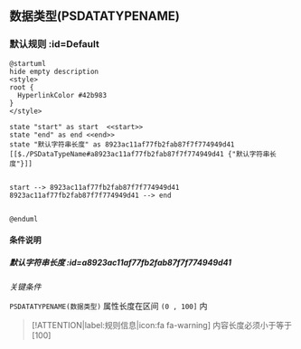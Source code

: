 ## 数据类型(PSDATATYPENAME) <!-- {docsify-ignore-all} -->

   

### 默认规则 :id=Default

```plantuml
@startuml
hide empty description
<style>
root {
  HyperlinkColor #42b983
}
</style>

state "start" as start  <<start>>
state "end" as end <<end>>
state "默认字符串长度" as 8923ac11af77fb2fab87f7f774949d41 [[$./PSDataTypeName#a8923ac11af77fb2fab87f7f774949d41 {"默认字符串长度"}]]


start --> 8923ac11af77fb2fab87f7f774949d41 
8923ac11af77fb2fab87f7f774949d41 --> end 


@enduml
```

#### 条件说明

##### 默认字符串长度 :id=a8923ac11af77fb2fab87f7f774949d41


*关键条件*


`PSDATATYPENAME(数据类型)` 属性长度在区间 `(0 , 100]` 内

> [!ATTENTION|label:规则信息|icon:fa fa-warning]
> 内容长度必须小于等于[100]







